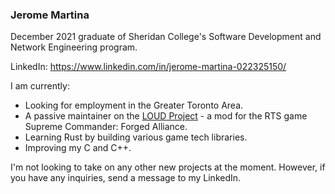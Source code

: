 ### Jerome Martina

December 2021 graduate of Sheridan College's Software Development and Network Engineering program.

LinkedIn: https://www.linkedin.com/in/jerome-martina-022325150/

I am currently:
- Looking for employment in the Greater Toronto Area.
- A passive maintainer on the [LOUD Project](https://github.com/LOUD-Project/Git-LOUD) - a mod for the RTS game Supreme Commander: Forged Alliance.
- Learning Rust by building various game tech libraries.
- Improving my C and C++.

I'm not looking to take on any other new projects at the moment.
However, if you have any inquiries, send a message to my LinkedIn.

<!--
Here are some ideas to get you started:

- 👯 I’m looking to collaborate on ...
- 🤔 I’m looking for help with ...
- 💬 Ask me about ...

-->
